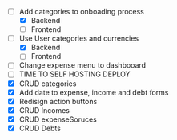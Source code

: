 * [ ] Add categories to onboading process
  * [X] Backend
  * [ ] Frontend
* [ ] Use User categories and currencies
  * [X] Backend
  * [ ] Frontend
* [ ] Change expense menu to dashbooard
* [ ] TIME TO SELF HOSTING DEPLOY
* [X] CRUD categories
* [X] Add date to expense, income and debt forms
* [X] Redisign action buttons
* [x] CRUD Incomes
* [x] CRUD expenseSoruces
* [x] CRUD Debts